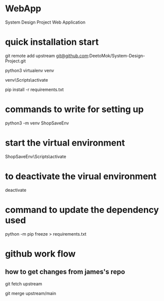 
# WebApp

System Design Project Web Application

# quick installation start

git remote add upstream git@github.com:DeetoMok/System-Design-Project.git

python3 virtualenv venv

venv\Scripts\activate

pip install -r requirements.txt

<!-- flask run -->

# commands to write for setting up

python3 -m venv ShopSaveEnv

# start the virtual environment

ShopSaveEnv\Scripts\activate

# to deactivate the virual environment

deactivate

# command to update the dependency used

python -m pip freeze > requirements.txt

# github work flow

## how to get changes from james's repo

git fetch upstream

git merge upstream/main
